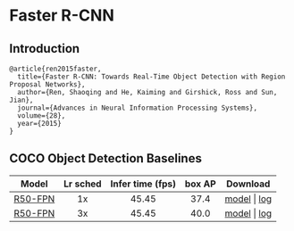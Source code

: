 # Faster R-CNN

## Introduction

```
@article{ren2015faster,
  title={Faster R-CNN: Towards Real-Time Object Detection with Region Proposal Networks},
  author={Ren, Shaoqing and He, Kaiming and Girshick, Ross and Sun, Jian},
  journal={Advances in Neural Information Processing Systems},
  volume={28},
  year={2015}
}
```

## COCO Object Detection Baselines

| Model | Lr sched | Infer time (fps) | box AP | Download |
| :---: | :------: | :--------------: | :----: | :-----: |
| [R50-FPN](coco_faster_rcnn_R_50_FPN_1x.yml) | 1x | 45.45 | 37.4 | [model](https://dragon.seetatech.com/download/seetadet/faster_rcnn/coco_faster_rcnn_R_50_FPN_1x/model_7544cad4.pkl) &#124; [log](https://dragon.seetatech.com/download/seetadet/faster_rcnn/coco_faster_rcnn_R_50_FPN_1x/logs.json) |
| [R50-FPN](coco_faster_rcnn_R_50_FPN_3x.yml) | 3x | 45.45 | 40.0 | [model](https://dragon.seetatech.com/download/seetadet/faster_rcnn/coco_faster_rcnn_R_50_FPN_3x/model_ad138077.pkl) &#124; [log](https://dragon.seetatech.com/download/seetadet/faster_rcnn/coco_faster_rcnn_R_50_FPN_3x/logs.json) |
